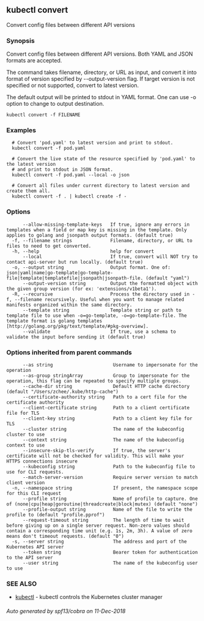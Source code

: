 ## kubectl convert

Convert config files between different API versions

### Synopsis

Convert config files between different API versions. Both YAML and JSON formats are accepted. 

The command takes filename, directory, or URL as input, and convert it into format of version specified by --output-version flag. If target version is not specified or not supported, convert to latest version. 

The default output will be printed to stdout in YAML format. One can use -o option to change to output destination.

```
kubectl convert -f FILENAME
```

### Examples

```
  # Convert 'pod.yaml' to latest version and print to stdout.
  kubectl convert -f pod.yaml
  
  # Convert the live state of the resource specified by 'pod.yaml' to the latest version
  # and print to stdout in JSON format.
  kubectl convert -f pod.yaml --local -o json
  
  # Convert all files under current directory to latest version and create them all.
  kubectl convert -f . | kubectl create -f -
```

### Options

```
      --allow-missing-template-keys   If true, ignore any errors in templates when a field or map key is missing in the template. Only applies to golang and jsonpath output formats. (default true)
  -f, --filename strings              Filename, directory, or URL to files to need to get converted.
  -h, --help                          help for convert
      --local                         If true, convert will NOT try to contact api-server but run locally. (default true)
  -o, --output string                 Output format. One of: json|yaml|name|go-template|go-template-file|template|templatefile|jsonpath|jsonpath-file. (default "yaml")
      --output-version string         Output the formatted object with the given group version (for ex: 'extensions/v1beta1').
  -R, --recursive                     Process the directory used in -f, --filename recursively. Useful when you want to manage related manifests organized within the same directory.
      --template string               Template string or path to template file to use when -o=go-template, -o=go-template-file. The template format is golang templates [http://golang.org/pkg/text/template/#pkg-overview].
      --validate                      If true, use a schema to validate the input before sending it (default true)
```

### Options inherited from parent commands

```
      --as string                      Username to impersonate for the operation
      --as-group stringArray           Group to impersonate for the operation, this flag can be repeated to specify multiple groups.
      --cache-dir string               Default HTTP cache directory (default "/Users/zchee/.kube/http-cache")
      --certificate-authority string   Path to a cert file for the certificate authority
      --client-certificate string      Path to a client certificate file for TLS
      --client-key string              Path to a client key file for TLS
      --cluster string                 The name of the kubeconfig cluster to use
      --context string                 The name of the kubeconfig context to use
      --insecure-skip-tls-verify       If true, the server's certificate will not be checked for validity. This will make your HTTPS connections insecure
      --kubeconfig string              Path to the kubeconfig file to use for CLI requests.
      --match-server-version           Require server version to match client version
  -n, --namespace string               If present, the namespace scope for this CLI request
      --profile string                 Name of profile to capture. One of (none|cpu|heap|goroutine|threadcreate|block|mutex) (default "none")
      --profile-output string          Name of the file to write the profile to (default "profile.pprof")
      --request-timeout string         The length of time to wait before giving up on a single server request. Non-zero values should contain a corresponding time unit (e.g. 1s, 2m, 3h). A value of zero means don't timeout requests. (default "0")
  -s, --server string                  The address and port of the Kubernetes API server
      --token string                   Bearer token for authentication to the API server
      --user string                    The name of the kubeconfig user to use
```

### SEE ALSO

* [kubectl](kubectl.md)	 - kubectl controls the Kubernetes cluster manager

###### Auto generated by spf13/cobra on 11-Dec-2018

